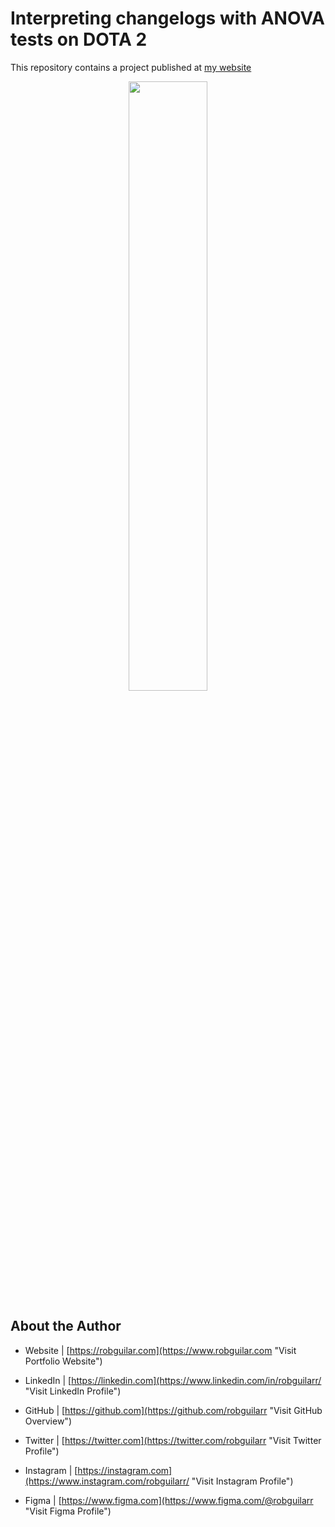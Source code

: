 # Interpreting changelogs with ANOVA tests on DOTA 2

This repository contains a project published at [my website](https://www.robguilar.com/posts/anova_dota/ "Visit personal website")


<p align="center">
 <img width="50%" height="50%" src="https://cdn.cloudflare.steamstatic.com/apps/dota2/videos/dota_react/heroes/renders/arc_warden.png">
</p>


## About the Author

- Website | [https://robguilar.com](https://www.robguilar.com "Visit Portfolio Website")

- LinkedIn | [https://linkedin.com](https://www.linkedin.com/in/robguilarr/ "Visit LinkedIn Profile")

- GitHub | [https://github.com](https://github.com/robguilarr "Visit GitHub Overview")

- Twitter | [https://twitter.com](https://twitter.com/robguilarr "Visit Twitter Profile")

- Instagram | [https://instagram.com](https://www.instagram.com/robguilarr/ "Visit Instagram Profile")

- Figma | [https://www.figma.com](https://www.figma.com/@robguilarr "Visit Figma Profile")
